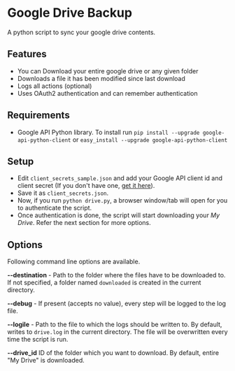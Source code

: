 Google Drive Backup
===================

A python script to sync your google drive contents.

## Features
* You can Download your entire google drive or any given folder
* Downloads a file it has been modified since last download
* Logs all actions (optional)
* Uses OAuth2 authentication and can remember authentication

## Requirements
* Google API Python library. To install run
`pip install --upgrade google-api-python-client` or
`easy_install --upgrade google-api-python-client`

## Setup
* Edit `client_secrets_sample.json` and add your Google API client id and client secret (If you don't have one, [get it here](https://code.google.com/apis/console/)).
* Save it as `client_secrets.json`.
* Now, if you run `python drive.py`, a browser window/tab will open for you to authenticate the script.
* Once authentication is done, the script will start downloading your *My Drive*. Refer the next section for more options.

## Options
Following command line options are available.

**--destination** - Path to the folder where the files have to be downloaded to. If not specified, a folder named `downloaded` is created in the current directory.

**--debug** - If present (accepts no value), every step will be logged to the log file.

**--logile** - Path to the file to which the logs should be written to. By default, writes to `drive.log` in the current directory. The file will be overwritten every time the script is run.

**--drive_id** ID of the folder which you want to download. By default, entire "My Drive" is downloaded.